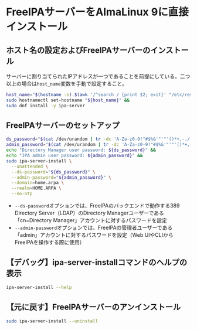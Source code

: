 # FreeIPAサーバーをAlmaLinux 9に直接インストール
## ホスト名の設定およびFreeIPAサーバーのインストール
サーバーに割り当てられたIPアドレスが一つであることを前提にしている。二つ以上の場合は`host_name`変数を手動で設定すること。
```sh
host_name="$(hostname -s).$(awk '/^search / {print $2; exit}' "/etc/resolv.conf")" &&
sudo hostnamectl set-hostname "${host_name}" &&
sudo dnf install -y ipa-server
```

## FreeIPAサーバーのセットアップ
```sh
ds_password="$(cat /dev/urandom | tr -dc 'A-Za-z0-9!"#$%&'"'"'()*+,-./:;<=>?@[]\^_`{|}~' | head -c 12)" &&
admin_password="$(cat /dev/urandom | tr -dc 'A-Za-z0-9!"#$%&'"'"'()*+,-./:;<=>?@[]\^_`{|}~' | head -c 12)" &&
echo "Directory Manager user password: ${ds_password}" &&
echo "IPA admin user password: ${admin_password}" &&
sudo ipa-server-install \
  --unattended \
  --ds-password="${ds_password}" \
  --admin-password="${admin_password}" \
  --domain=home.arpa \
  --realm=HOME.ARPA \
  --no-ntp
```
- `--ds-password`オプションでは、FreeIPAのバックエンドで動作する389 Directory Server（LDAP）のDirectory Managerユーザーである「cn=Directory Manager」アカウントに対するパスワードを設定 
- `--admin-password`オプションでは、FreeIPAの管理者ユーザーである「admin」アカウントに対するパスワードを設定（Web UIやCLIからFreeIPAを操作する際に使用）

## 【デバッグ】ipa-server-installコマンドのヘルプの表示
```sh
ipa-server-install --help
```

## 【元に戻す】FreeIPAサーバーのアンインストール
```sh
sudo ipa-server-install --uninstall
```
